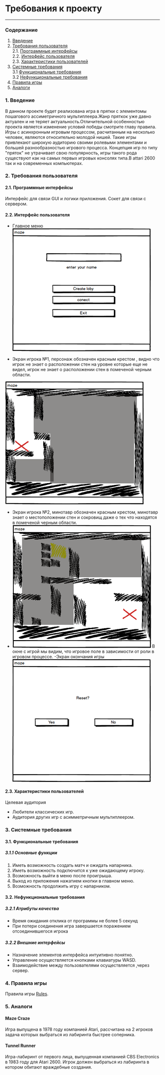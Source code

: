 ﻿
# Требования к проекту
---
### Содержание
1. [Введение](#1)
2. [Требования пользователя](#2) <br>
  2.1. [Программные интерфейсы](#2.1) <br>
  2.2. [Интерфейс пользователя](#2.2) <br>
  2.3. [Характеристики пользователей](#2.3) <br>
3. [Системные требования](#3) <br>
  3.1 [Функциональные требования](#3.1) <br>
  3.2 [Нефункциональные требования](#3.2) <br>
4. [Правила игры](#4) <br>
5. [Аналоги](#5) <br>

### 1. Введение <a name="1"></a>
В данном проекте будет реализована игра в прятки с элементомы пошагового ассиметричного мультиплеера.Жанр пряткок уже давно актуален и не теряет актуальность.Отличительной особенностью проекта является изменение условий победы смотрите главу правила.
Игры с асинхронным игровым процессом, расчитанным на несколько человек, являются относительно молодой нишей. Такие игры привлекают широкую аудиторию своими ролевыми элементами и большей разнообразностью игрового процесса. Концепция игр по типу "пряток" не утрачивает свою популярность, игры такого рода существуют как на самых первых игровых консолях типа.В attari 2600 так и на современных компьютерах. 
### 2. Требования пользователя <a name="2"></a>
#### 2.1. Программные интерфейсы <a name="2.1">
Интерфейс для связи GUI и логики приложения.
Сокет для связи с сервером.
#### 2.2. Интерфейс пользователя <a name="2.2"></a>
- Главное меню
  ![MenuScreen](../Images/MainWindow.png)
  
- Экран игрока №1, персонаж обозначен красным крестом , видно что игрок не знает о расположении стен на уровне которые еще не видел, игрок не знает о расположении стен в помеченой черным области.

![GameScreen1](../Images/GameScreen2.png)
- Экран игрока №2, минотавр обозначен красным крестом, минотавр знает о местоположении стен и сокровищ даже о тех что находятся в помеченой черным области. 
- ![GameScreen2](../Images/GameScreen1.png)
В окне с игрой мы видим, что игровое поле в зависимости от роли в игровом процессе.
-Экран окончания игры
![GameOverMenu](../Images/GaneOver.png)
#### 2.3. Характеристики пользователей <a name="2.3">
Целевая аудитория
- Любители классических игр.
- Аудитория других игр с асимметричным мультиплеером. 
### 3. Системные требования <a name="3">
#### 3.1. Функциональные требования <a name="3.1"></a>
##### 3.1.1 Основные функции
   1. Иметь возможность создать матч и ожидать напарника.
   2. Иметь возможность подключится к уже ожидающему игроку.
   3. Возможность выйти в меню после проигрыша.
   4. Выход из приложения нажатием кнопки в главном меню.
   5. Возможность продолжить игру с напарником.

#### 3.2. Нефункциональные требования <a name="3.2"></a>
##### 3.2.1 Атрибуты качества
 - Время ожидания отклика от программы не более 5 секунд
 - При потери соединения игра завершается поражением отсоединившегося игрока
##### 3.2.2 Внешние интерфейсы 
 - Назначение элементов интерфейса интуитивно понятно.
 - Управление осуществляется кнопками клавиатуры WASD.
 - Взаимодействие между пользователями осуществляется ,через сервер.
### 4. Правила игры <a name="4"></a>
Правила игры [Rules](../Game%20rules/rules.md).
### 5. Аналоги <a name="5"></a>
#### Maze Craze
Игра выпущена в 1978 году компанией Atari, рассчитана на 2 игроков задача которых выбраться из лабиринта быстрее соперника. 
#### Tunnel Runner
Игра-лабиринт от первого лица, выпущенная компанией CBS Electronics в 1983 году для Atari 2600.
Игрок должен выбраться из лабиринта в котором обитают враждебные создания.

